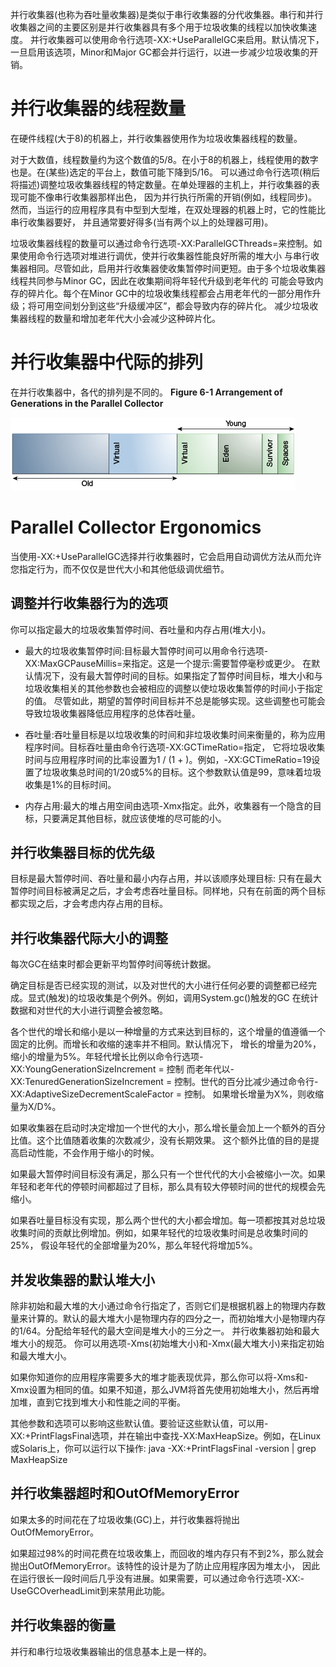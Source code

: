 并行收集器(也称为吞吐量收集器)是类似于串行收集器的分代收集器。串行和并行收集器之间的主要区别是并行收集器具有多个用于垃圾收集的线程以加快收集速度。
并行收集器可以使用命令行选项-XX:+UseParallelGC来启用。默认情况下，一旦启用该选项，Minor和Major GC都会并行运行，以进一步减少垃圾收集的开销。

并行收集器的线程数量
==

在硬件线程(<N>大于8)的机器上，并行收集器使用<N>作为垃圾收集器线程的数量。

对于大数值<N>，线程数量约为这个数值的5/8。在<N>小于8的机器上，线程使用的数字也是<N>。在(某些)选定的平台上，数值可能下降到5/16。
可以通过命令行选项(稍后将描述)调整垃圾收集器线程的特定数量。在单处理器的主机上，并行收集器的表现可能不像串行收集器那样出色，
因为并行执行所需的开销(例如，线程同步)。然而，当运行的应用程序具有中型到大型堆，在双处理器的机器上时，它的性能比串行收集器要好，
并且通常要好得多(当有两个以上的处理器可用)。

垃圾收集器线程的数量可以通过命令行选项-XX:ParallelGCThreads=<N>来控制。如果使用命令行选项对堆进行调优，使并行收集器性能良好所需的堆大小
与串行收集器相同。尽管如此，启用并行收集器使收集暂停时间更短。由于多个垃圾收集器线程共同参与Minor GC，因此在收集期间将年轻代升级到老年代的
可能会导致内存的碎片化。每个在Minor GC中的垃圾收集线程都会占用老年代的一部分用作升级；将可用空间划分到这些“升级缓冲区”，都会导致内存的碎片化。
减少垃圾收集器线程的数量和增加老年代大小会减少这种碎片化。

并行收集器中代际的排列
==

在并行收集器中，各代的排列是不同的。
**Figure 6-1 Arrangement of Generations in the Parallel Collector**

![Figure 6-1 Arrangement of Generations in the Parallel Collector](https://github.com/Distagon50/Garbage-Collection-Tuning-Guide/blob/master/Images/jsgct_dt_002_armgnt_gn_pl_new.png)

Parallel Collector Ergonomics
==

当使用-XX:+UseParallelGC选择并行收集器时，它会启用自动调优方法从而允许您指定行为，而不仅仅是世代大小和其他低级调优细节。

调整并行收集器行为的选项
-
你可以指定最大的垃圾收集暂停时间、吞吐量和内存占用(堆大小)。
* 最大的垃圾收集暂停时间:目标最大暂停时间可以用命令行选项-XX:MaxGCPauseMillis=<N>来指定。这是一个提示:需要暂停<N>毫秒或更少。
在默认情况下，没有最大暂停时间的目标。如果指定了暂停时间目标，堆大小和与垃圾收集相关的其他参数也会被相应的调整以使垃圾收集暂停的时间小于指定的值。
尽管如此，期望的暂停时间目标并不总是能够实现。这些调整也可能会导致垃圾收集器降低应用程序的总体吞吐量。

* 吞吐量:吞吐量目标是以垃圾收集的时间和非垃圾收集时间来衡量的，称为应用程序时间。目标吞吐量由命令行选项-XX:GCTimeRatio=<N>指定，
它将垃圾收集时间与应用程序时间的比率设置为1 / (1 + <N>)。例如，-XX:GCTimeRatio=19设置了垃圾收集总时间的1/20或5%的目标。这个参数默认值是99，意味着垃圾收集是1%的目标时间。

* 内存占用:最大的堆占用空间由选项-Xmx<N>指定。此外，收集器有一个隐含的目标，只要满足其他目标，就应该使堆的尽可能的小。

并行收集器目标的优先级
-
目标是最大暂停时间、吞吐量和最小内存占用，并以该顺序处理目标:
只有在最大暂停时间目标被满足之后，才会考虑吞吐量目标。同样地，只有在前面的两个目标都实现之后，才会考虑内存占用的目标。

并行收集器代际大小的调整
-
每次GC在结束时都会更新平均暂停时间等统计数据。

确定目标是否已经实现的测试，以及对世代的大小进行任何必要的调整都已经完成。显式(触发)的垃圾收集是个例外。例如，调用System.gc()触发的GC
在统计数据和对世代的大小进行调整会被忽略。

各个世代的增长和缩小是以一种增量的方式来达到目标的，这个增量的值遵循一个固定的比例。而增长和收缩的速率并不相同。默认情况下，
增长的增量为20%，缩小的增量为5%。年轻代增长比例以命令行选项-XX:YoungGenerationSizeIncrement = <Y>控制
而老年代以-XX:TenuredGenerationSizeIncrement = <T>控制。世代的百分比减少通过命令行-XX:AdaptiveSizeDecrementScaleFactor = <D>控制。
如果增长增量为X%，则收缩量为X/D%。

如果收集器在启动时决定增加一个世代的大小，那么增长量会加上一个额外的百分比值。这个比值随着收集的次数减少，没有长期效果。
这个额外比值的目的是提高启动性能，不会作用于缩小的时候。

如果最大暂停时间目标没有满足，那么只有一个世代代的大小会被缩小一次。如果年轻和老年代的停顿时间都超过了目标，那么具有较大停顿时间的世代的规模会先缩小。

如果吞吐量目标没有实现，那么两个世代的大小都会增加。每一项都按其对总垃圾收集时间的贡献比例增加。例如，如果年轻代的垃圾收集时间是总收集时间的25%，
假设年轻代的全部增量为20%，那么年轻代将增加5%。

并发收集器的默认堆大小
-
除非初始和最大堆的大小通过命令行指定了，否则它们是根据机器上的物理内存数量来计算的。默认的最大堆大小是物理内存的四分之一，而初始堆大小是物理内存的1/64。分配给年轻代的最大空间是堆大小的三分之一。
并行收集器初始和最大堆大小的规范。
你可以用选项-Xms(初始堆大小)和-Xmx(最大堆大小)来指定初始和最大堆大小。

如果你知道你的应用程序需要多大的堆才能表现优异，那么你可以将-Xms和-Xmx设置为相同的值。如果不知道，那么JVM将首先使用初始堆大小，然后再增加堆，直到它找到堆大小和性能之间的平衡。

其他参数和选项可以影响这些默认值。要验证这些默认值，可以用-XX:+PrintFlagsFinal选项，并在输出中查找-XX:MaxHeapSize。例如，在Linux或Solaris上，你可以运行以下操作:
java -XX:+PrintFlagsFinal <GC options> -version | grep MaxHeapSize

并行收集器超时和OutOfMemoryError
-
如果太多的时间花在了垃圾收集(GC)上，并行收集器将抛出OutOfMemoryError。

如果超过98%的时间花费在垃圾收集上，而回收的堆内存只有不到2%，那么就会抛出OutOfMemoryError。该特性的设计是为了防止应用程序因为堆太小，
因此在运行很长一段时间后几乎没有进展。如果需要，可以通过命令行选项-XX:-UseGCOverheadLimit到来禁用此功能。

并行收集器的衡量
-
并行和串行垃圾收集器输出的信息基本上是一样的。
